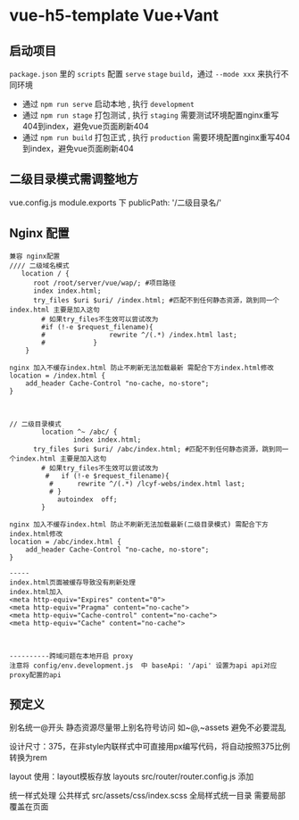 # vue-h5-template Vue+Vant 

启动项目
----------------------------------------------
`package.json` 里的 `scripts` 配置 `serve` `stage` `build`，通过 `--mode xxx` 来执行不同环境

- 通过 `npm run serve` 启动本地 , 执行 `development`
- 通过 `npm run stage` 打包测试 , 执行 `staging` 需要测试环境配置nginx重写404到index，避免vue页面刷新404
- 通过 `npm run build` 打包正式 , 执行 `production` 需要环境配置nginx重写404到index，避免vue页面刷新404




二级目录模式需调整地方
--------------------------------------------------------
vue.config.js  module.exports 下 publicPath: '/二级目录名/' 

Nginx 配置
----------------------------------------------------
```
兼容 nginx配置
//// 二级域名模式
   location / {
      root /root/server/vue/wap/; #项目路径
      index index.html;                        
      try_files $uri $uri/ /index.html; #匹配不到任何静态资源，跳到同一个index.html 主要是加入这句
        # 如果try_files不生效可以尝试改为 
        #if (!-e $request_filename){
        #                rewrite ^/(.*) /index.html last;
        #            }
    }

nginx 加入不缓存index.html 防止不刷新无法加载最新 需配合下方index.html修改
location = /index.html {
    add_header Cache-Control "no-cache, no-store";
}



// 二级目录模式
        location ^~ /abc/ {
                index index.html;
      try_files $uri $uri/ /abc/index.html; #匹配不到任何静态资源，跳到同一个index.html 主要是加入这句
        # 如果try_files不生效可以尝试改为 
         #   if (!-e $request_filename){
          #      rewrite ^/(.*) /lcyf-webs/index.html last;
          # }
            autoindex  off;
        }

nginx 加入不缓存index.html 防止不刷新无法加载最新(二级目录模式) 需配合下方index.html修改
location = /abc/index.html {
    add_header Cache-Control "no-cache, no-store";
}

-----
index.html页面被缓存导致没有刷新处理
index.html加入
<meta http-equiv="Expires" content="0">
<meta http-equiv="Pragma" content="no-cache">
<meta http-equiv="Cache-control" content="no-cache">
<meta http-equiv="Cache" content="no-cache">



----------跨域问题在本地开启 proxy
注意将 config/env.development.js  中 baseApi: '/api' 设置为api api对应proxy配置的api 

```


预定义
-------------------------------------
别名统一@开头
静态资源尽量带上别名符号访问 如~@,~assets 避免不必要混乱

设计尺寸：375，在非style内联样式中可直接用px编写代码，将自动按照375比例转换为rem

layout 使用：layout模板存放 layouts
src/router/router.config.js 添加

统一样式处理
公共样式 src/assets/css/index.scss 全局样式统一目录 需要局部覆盖在页面 <style lang="scss" scoped> 中单独处理
 
混入样式 src/assets/css/mixin.scss 包含了常用的复杂语法 可通过@include 快速引用

全局css变量 src/assets/css/variables.scss 统一变量目录 公共css属性值例如主题颜色字体距离等均写入此目录 在其他css中进行引入 便于后续统一维护整体样式

vant全局样式覆盖 src/assets/css/vant-overwrite.scss vant组件大部分都可以自定义相关内容不建议进行全局vant样式覆盖 需要完全自定义vant主题可以使用less覆盖见 vant文档

-------------------------------------

对 https://github.com/sunniejs/vue-h5-template.git 根据自身业务进行了调整

调整内容:
-----------------------------------------
默认使用history模式

加入路由守卫动态设置 title 并加入项目名

注意keep-alive可以结合activated+deactivated 动态控制数据
keep-alive 调整，改为通过全局变量自定义控制滚动条位置,通过router/index.js 
scrollPositionList 保存y滚动条位置 例如: {'/about':30,'/home':90} 
路由前置守卫+keepAlive true 控制是否记录滚动条位置 this.setScrollPosition() 也可扩展为手动处理

// 如果涉及到部分页面使用了 fixed或者absolute 导致无法在最外层获取到滚动条和设置滚动条的情况需要自行在相关页面进行维护，router.config.js中excludeScroll字段为判断全局滚动设置
例如自定义为：  
//////// ex
路由中加入  excludeScroll: true 
pageContainerRef 为滚动元素的 ref
activated() {
       if (this.$route.meta.keepAlive === true) {
         // this.gotoScrollPosition()
         this.$refs.pageContainerRef.scrollTop = this.scrollPositionList[this.$route.path]
       }
     },
     beforeRouteLeave(to, from, next) { // 当使用自定义页面滚动配置的时候 需要在路由通过  excludeScroll: true  排除全局的滚动条设置防止覆盖
       if (from.meta.keepAlive === true) { // 由于部分html结构问题导致需要单独处理滚动条位置
         this.setScrollPosition(null, this.$refs.pageContainerRef.scrollTop)
       }
       next()
     },
     
     ///对于部分页面需要动态控制是否应该刷新采用 
     this.getRefreshStaticPage,this.setRefreshStaticPage
     
     例如:
       activated() {
         // 根据全局变量控制是否刷新页面
         if (this.getRefreshStaticPage()) {
           this.setRefreshStaticPage()
           this.loadData()
         }
       },
       mounted() {
         // 当非刷新的适合调用看，防止重复调用两次
         if (!this.getRefreshStaticPage()) {
           this.loadData()
         }
       },

        
/////// ex

在需要缓存的页面通过 
if (from.meta.keepAlive === true) {
  vue.gotoScrollPosition() // 如果为需要缓存调整滚动条位置
} 获取之前设置的滚动条位置并跳转到指定位置

快捷跳转页面 gotoPath('/path?id=123')

快捷返回前一页 gotoBack

快捷路由push routerPush({ name: 'A-b', params: { id: 123, name: 'name' })

request 加入timeout可以动态设置超时时间，，根据需要维护,和 hideloading同级

-------------------------------------

目录结构
------------------------------------------
```bash
├── public 静态文件目录
│   ├── dist 旧web html文件目录，直接将原html项目代码拷贝即可，注意 需要修改底部我的跳转地址到 /my
├── src 源码地址
│   ├── api 接口封装地址
│   ├── assets 静态资源
│   ├── components 组件
│   ├── config 环境配置文件
│   ├── filters 数据过滤函数封装
│   ├── plugins 使用的插件配置
│   ├── router 路由配置
│   ├── store 状态封装
│   ├── utils 常用函数封装
│   ├── views 视图目录
│   │   ├── apitest 统一测试接口上线后可删除 
│   │   ├── goods 产品页面目录 - 由于使用了旧产品html 目前该目录未使用
│   │   ├── home 主页目录 - 由于使用了旧产品html 目前该目录未使用，行后根本可写入此目录
│   │   ├── layouts 页面模板目录
│   │   ├── my 我的页面目录
│   │   ├── myteam 我的团队目录
│   │   ├── order 订单目录 - 由于使用了旧产品html 目前该目录未使用，行后根本可写入此目录
├── webroot 测试或生产打包后的跟目录文件，由于旧项目使用的dist为了避免混乱使用了这个名字
├── vue.config.js 环境配置文件
```

缓存页面动态变更方案2 适用于在动态控制缓存页面场景较多的业务 也可尝试同时一起使用 有待测试
-------------------------------------------------------------------------------
```需要的设置缓存的页面：
<keep-alive :include="keepAlivePage">
          <router-view></router-view>
</keep-alive>

<script>
  computed: {
    ...mapGetters([
      'keepAlivePage'
    ])
  }
</script>

VUEX state加入数组：
const state = {
  keepAlivePage: [] // 需要缓存的页面，如果说你一开始就要缓存，那么你可以在这里设置初始值，如果你不需一开始就设置缓存，那么设置为空，再通过某种条件通过mutations或者actions改变keepAlivePage
}

getter中加入：
const getters = {
  keepAlivePage: state => state.settings.keepAlivePage // 获取需要缓存的页面
}
export default getters

动态控制：
this.$store.dispatch('settings/addKeepAlivePage', 'Home') //'Home'就是你要增加页面缓存的名称。

VUEX actions中加入：
const actions = {
  addKeepAlivePage ({ commit }, name) {
    commit('ADD_KEEP_ALVE', name)
  }
}

VUEX mutations中加入：
const mutations = {
 ADD_KEEP_ALVE: (state, name) => {
    state.keepAlivePage = state.keepAlivePage.concat(name)
  }
}

注意！！这里要特别注意页面组价的名字要和router设置页面的名字要一一对应，不然的话接下来的需求就会实现不了！！

来源地址
https://blog.csdn.net/qq_42268364/article/details/102368148

```




环境安装流程
-----------------------------------------------------------
win 10 nodejs 安装流程 vue项目搭建过程

win10下安装node和npm
第一步:官网 https://nodejs.org/zh-cn/download/ 下载免安装的压缩包 选择 Windows 二级制文件(.zip) 64位版本

第二步:解压下载的压缩文件例如：node-v14.15.4-win-x64.zip（注意不要解压在中文路径下或者C盘Windows、Program Files等需要管理员权限的目录下）,解压完整后在解压出的目录（例如node-v14.15.4-win-x64）中创建两个文件node-cache,node-global用来指定npm的模块路径和缓存路径(类似于java的maven库)

第三步:配置环境变量.在环境变量->系统变量下新建一个变量，变量名为NODE_HOME ,变量值为node-v14.15.4-win-x64所有目录的绝对路面。
添加如下%NODE_HOME%,%NODE_HOME%\node-global两个环境变量到path ,点击系统路径里的Path,点击新建：输入:%NODE_HOME% 添加后在新建输入:%NODE_HOME%\node-global
注意添加完环境变量后关闭IDE编辑器或命令或重启电脑

第四步:打开cmd,配置刚才新建的两个文件夹
npm config set prefix "D:\Program Files (x86)\nodejs\node-v12.10.0-win-x64\node-global"
npm config set cache "D:\Program Files (x86)\nodejs\node-v12.10.0-win-x64\node-cache"
注意这里的文件夹为自己的安装目录

查看安装的node和npm
cmd下输入 node --version 
cmd下输入 npm --version

第五步安装 yarn ，由于国内npm经常安装缓慢可用考虑用yarn代替

cmd 下 输入 npm install -g yarn

安装完成后即可到该项目目录下运行：
npm install 如果此命令安装没有反应可用执行 yarn install

npm yarn均无法安装改用淘宝镜像执行如下命令。
设置淘宝为国内镜像源(相当于maven设置阿里是国内的远程镜像仓库)
打开cmd输入
npm config set registry https://registry.npm.taobao.org
设置完了输入
npm config get registry查看设置的国内镜像对不对

安装淘宝镜像后重新执行 npm install 或 yarn install 任然无法安装完成则改为使用cnpm 由于cnpm安装的目录有时存在未知问题一般最后采用

安装淘宝镜像后npm用cnpm代替，其它命令不变
npm install -g cnpm --registry=https://registry.npm.taobao.org

执行 cnpm install 完整安装

- 通过 `npm run serve` 启动本地 , 执行 `development`
- 通过 `npm run stage` 打包测试 , 执行 `staging`
- 通过 `npm run build` 打包正式 , 执行 `production`

执行 npm run serve 将自动打开测试网页

----------------------------------------------------


基于 vue-cli4.0 + webpack 4 + vant ui + sass+ rem 适配方案+axios 封装，构建手机端模板脚手架

掘金: [vue-cli4 vant rem 移动端框架方案](https://juejin.im/post/5cfefc73f265da1bba58f9f7)


### Node 版本要求

`Vue CLI` 需要 Node.js 8.9 或更高版本 (推荐 8.11.0+)。你可以使用 [nvm](https://github.com/nvm-sh/nvm) 或
[nvm-windows](https://github.com/coreybutler/nvm-windows) 在同一台电脑中管理多个 Node 版本。

本示例 Node.js 12.14.1

### 启动项目

```bash

git clone https://github.com/coder1379/vue-h5-template

cd vue-h5-template

npm install

npm run serve
```

<span id="top">目录</span>

- √ Vue-cli4
- [√ 配置多环境变量](#env)
- [√ rem 适配方案](#rem)
- [√ vm 适配方案](#vm)
- [√ VantUI 组件按需加载](#vant)
- [√ Sass 全局样式](#sass)
- [√ Vuex 状态管理](#vuex)
- [√ Vue-router](#router)
- [√ Axios 封装及接口管理](#axios)
- [√ Webpack 4 vue.config.js 基础配置](#base)
- [√ 配置 alias 别名](#alias)
- [√ 配置 proxy 跨域](#proxy)
- [√ 配置 打包分析](#bundle)
- [√ 配置 externals 引入 cdn 资源 ](#externals)
- [√ 去掉 console.log ](#console)
- [√ splitChunks 单独打包第三方模块](#chunks)
- [√ 添加 IE 兼容 ](#ie)
- [√ Eslint+Pettier 统一开发规范 ](#pettier)

### <span id="env">✅ 配置多环境变量 </span>

`package.json` 里的 `scripts` 配置 `serve` `stage` `build`，通过 `--mode xxx` 来执行不同环境

- 通过 `npm run serve` 启动本地 , 执行 `development`
- 通过 `npm run stage` 打包测试 , 执行 `staging`
- 通过 `npm run build` 打包正式 , 执行 `production`

```javascript
"scripts": {
  "serve": "vue-cli-service serve --open",
  "stage": "vue-cli-service build --mode staging",
  "build": "vue-cli-service build",
}
```

##### 配置介绍

&emsp;&emsp;以 `VUE_APP_` 开头的变量，在代码中可以通过 `process.env.VUE_APP_` 访问。  
&emsp;&emsp;比如,`VUE_APP_ENV = 'development'` 通过`process.env.VUE_APP_ENV` 访问。  
&emsp;&emsp;除了 `VUE_APP_*` 变量之外，在你的应用代码中始终可用的还有两个特殊的变量`NODE_ENV` 和`BASE_URL`

在项目根目录中新建`.env.*`

- .env.development 本地开发环境配置

```bash
NODE_ENV='development'
# must start with VUE_APP_
VUE_APP_ENV = 'development'

```

- .env.staging 测试环境配置

```bash
NODE_ENV='production'
# must start with VUE_APP_
VUE_APP_ENV = 'staging'
```

- .env.production 正式环境配置

```bash
 NODE_ENV='production'
# must start with VUE_APP_
VUE_APP_ENV = 'production'
```

这里我们并没有定义很多变量，只定义了基础的 VUE_APP_ENV `development` `staging` `production`  
变量我们统一在 `src/config/env.*.js` 里进行管理。

这里有个问题，既然这里有了根据不同环境设置变量的文件，为什么还要去 config 下新建三个对应的文件呢？  
**修改起来方便，不需要重启项目，符合开发习惯。**

config/index.js

```javascript
// 根据环境引入不同配置 process.env.NODE_ENV
const config = require('./env.' + process.env.VUE_APP_ENV)
module.exports = config
```

配置对应环境的变量，拿本地环境文件 `env.development.js` 举例，用户可以根据需求修改

```javascript
// 本地环境配置
module.exports = {
  title: 'vue-h5-template',
  baseUrl: 'http://localhost:9018', // 项目地址
  baseApi: 'https://test.xxx.com/api', // 本地api请求地址
  APPID: 'xxx',
  APPSECRET: 'xxx'
}
```

根据环境不同，变量就会不同了

```javascript
// 根据环境不同引入不同baseApi地址
import { baseApi } from '@/config'
console.log(baseApi)
```

[▲ 回顶部](#top)

### <span id="rem">✅ rem 适配方案 </span>

不用担心，项目已经配置好了 `rem` 适配, 下面仅做介绍：

Vant 中的样式默认使用`px`作为单位，如果需要使用`rem`单位，推荐使用以下两个工具:

- [postcss-pxtorem](https://github.com/cuth/postcss-pxtorem) 是一款 `postcss` 插件，用于将单位转化为 `rem`
- [lib-flexible](https://github.com/amfe/lib-flexible) 用于设置 `rem` 基准值

##### PostCSS 配置

下面提供了一份基本的 `postcss` 配置，可以在此配置的基础上根据项目需求进行修改

```javascript
// https://github.com/michael-ciniawsky/postcss-load-config
module.exports = {
  plugins: {
    autoprefixer: {
      overrideBrowserslist: ['Android 4.1', 'iOS 7.1', 'Chrome > 31', 'ff > 31', 'ie >= 8']
    },
    'postcss-pxtorem': {
      rootValue: 37.5,
      propList: ['*']
    }
  }
}
```

更多详细信息： [vant](https://youzan.github.io/vant/#/zh-CN/quickstart#jin-jie-yong-fa)

**新手必看，老鸟跳过**

很多小伙伴会问我，适配的问题,因为我们使用的是 Vant UI，所以必须根据 Vant UI 375 的设计规范走，一般我们的设计会将 UI 图上
传到蓝湖，我们就可以需要的尺寸了。下面就大搞普及一下 rem。

我们知道 `1rem` 等于`html` 根元素设定的 `font-size` 的 `px` 值。Vant UI 设置 `rootValue: 37.5`,你可以看到在 iPhone 6 下
看到 （`1rem 等于 37.5px`）：

```html
<html data-dpr="1" style="font-size: 37.5px;"></html>
```

切换不同的机型，根元素可能会有不同的`font-size`。当你写 css px 样式时，会被程序换算成 `rem` 达到适配。

因为我们用了 Vant 的组件，需要按照 `rootValue: 37.5` 来写样式。

举个例子：设计给了你一张 750px \* 1334px 图片，在 iPhone6 上铺满屏幕,其他机型适配。

- 当`rootValue: 75` , 样式 `width: 750px;height: 1334px;` 图片会撑满 iPhone6 屏幕，这个时候切换其他机型，图片也会跟着撑
  满。
- 当`rootValue: 37.5` 的时候，样式 `width: 375px;height: 667px;` 图片会撑满 iPhone6 屏幕。

也就是 iphone 6 下 375px 宽度写 CSS。其他的你就可以根据你设计图，去写对应的样式就可以了。

当然，想要撑满屏幕你可以使用 100%，这里只是举例说明。

```html
<img class="image" src="https://www.sunniejs.cn/static/weapp/logo.png" />

<style>
  /* rootValue: 75 */
  .image {
    width: 750px;
    height: 1334px;
  }
  /* rootValue: 37.5 */
  .image {
    width: 375px;
    height: 667px;
  }
</style>
```

[▲ 回顶部](#top)

### <span id="vw">✅ vm 适配方案 </span>

本项目使用的是 rem 的 适配方案，其实无论你使用哪种方案，都不需要你去计算 12px 是多少 rem 或者 vw, 会有专门的工具去帮你做
。如果你想用 vw，你可以按照下面的方式切换。

#### 1.安装依赖

```bash

npm install postcss-px-to-viewport -D

```

#### 2.修改 .postcssrc.js

将根目录下 .postcssrc.js 文件修改如下

```javascript
// https://github.com/michael-ciniawsky/postcss-load-config
module.exports = {
  plugins: {
    autoprefixer: {
      overrideBrowserslist: ['Android 4.1', 'iOS 7.1', 'Chrome > 31', 'ff > 31', 'ie >= 8']
    },
    'postcss-px-to-viewport': {
      viewportWidth: 375, // 视窗的宽度，对应的是我们设计稿的宽度，一般是750
      unitPrecision: 3, // 指定`px`转换为视窗单位值的小数位数（很多时候无法整除）
      viewportUnit: 'vw', // 指定需要转换成的视窗单位，建议使用vw
      selectorBlackList: ['.ignore', '.hairlines'], // 指定不转换为视窗单位的类，可以自定义，可以无限添加,建议定义一至两个通用的类名
      minPixelValue: 1, // 小于或等于`1px`不转换为视窗单位，你也可以设置为你想要的值
      mediaQuery: false // 允许在媒体查询中转换`px`
    }
  }
}
```

#### 3.删除原来的 rem 相关代码

src/main.js 删除如下代码

```javascript
// 移动端适配
import 'lib-flexible/flexible.js'
```

package.json 删除如下代码

```javascript
"lib-flexible": "^0.3.2",
"postcss-pxtorem": "^5.1.1",
```

运行起来，F12 元素 css 就是 vw 单位了

[▲ 回顶部](#top)

### <span id="vant">✅ VantUI 组件按需加载 </span>

项目采
用[Vant 自动按需引入组件 (推荐)](https://youzan.github.io/vant/#/zh-CN/quickstart#fang-shi-yi.-zi-dong-an-xu-yin-ru-zu-jian-tui-jian)下
面安装插件介绍：

[babel-plugin-import](https://github.com/ant-design/babel-plugin-import) 是一款 `babel` 插件，它会在编译过程中将
`import` 的写法自动转换为按需引入的方式

#### 安装插件

```bash
npm i babel-plugin-import -D
```

在`babel.config.js` 设置

```javascript
// 对于使用 babel7 的用户，可以在 babel.config.js 中配置
const plugins = [
  [
    'import',
    {
      libraryName: 'vant',
      libraryDirectory: 'es',
      style: true
    },
    'vant'
  ]
]
module.exports = {
  presets: [['@vue/cli-plugin-babel/preset', { useBuiltIns: 'usage', corejs: 3 }]],
  plugins
}
```

#### 使用组件

项目在 `src/plugins/vant.js` 下统一管理组件，用哪个引入哪个，无需在页面里重复引用

```javascript
// 按需全局引入 vant组件
import Vue from 'vue'
import { Button, List, Cell, Tabbar, TabbarItem } from 'vant'
Vue.use(Button)
Vue.use(Cell)
Vue.use(List)
Vue.use(Tabbar).use(TabbarItem)
```

[▲ 回顶部](#top)

### <span id="sass">✅ Sass 全局样式</span>

首先 你可能会遇到 `node-sass` 安装不成功，别放弃多试几次！！！

每个页面自己对应的样式都写在自己的 .vue 文件之中 `scoped` 它顾名思义给 css 加了一个域的概念。

```html
<style lang="scss">
  /* global styles */
</style>

<style lang="scss" scoped>
  /* local styles */
</style>
```

#### 目录结构

vue-h5-template 所有全局样式都在 `@/src/assets/css` 目录下设置

```bash
├── assets
│   ├── css
│   │   ├── index.scss               # 全局通用样式
│   │   ├── mixin.scss               # 全局mixin
│   │   └── variables.scss           # 全局变量
```

#### 自定义 vant-ui 样式

现在我们来说说怎么重写 `vant-ui` 样式。由于 `vant-ui` 的样式我们是在全局引入的，所以你想在某个页面里面覆盖它的样式就不能
加 `scoped`，但你又想只覆盖这个页面的 `vant` 样式，你就可在它的父级加一个 `class`，用命名空间来解决问题。

```css
.about-container {
  /* 你的命名空间 */
  .van-button {
    /* vant-ui 元素*/
    margin-right: 0px;
  }
}
```

#### 父组件改变子组件样式 深度选择器

当你子组件使用了 `scoped` 但在父组件又想修改子组件的样式可以 通过 `>>>` 来实现：

```css
<style scoped>
.a >>> .b { /* ... */ }
</style>
```

#### 全局变量

`vue.config.js` 配置使用 `css.loaderOptions` 选项,注入 `sass` 的 `mixin` `variables` 到全局，不需要手动引入 ,配
置`$cdn`通过变量形式引入 cdn 地址,这样向所有 Sass/Less 样式传入共享的全局变量：

```javascript
const IS_PROD = ['production', 'prod'].includes(process.env.NODE_ENV)
const defaultSettings = require('./src/config/index.js')
module.exports = {
  css: {
    extract: IS_PROD,
    sourceMap: false,
    loaderOptions: {
      // 给 scss-loader 传递选项
      scss: {
        // 注入 `sass` 的 `mixin` `variables` 到全局, $cdn可以配置图片cdn
        // 详情: https://cli.vuejs.org/guide/css.html#passing-options-to-pre-processor-loaders
        prependData: `
                @import "assets/css/mixin.scss";
                @import "assets/css/variables.scss";
                $cdn: "${defaultSettings.$cdn}";
                 `
      }
    }
  }
}
```

设置 js 中可以访问 `$cdn`,`.vue` 文件中使用`this.$cdn`访问

```javascript
// 引入全局样式
import '@/assets/css/index.scss'

// 设置 js中可以访问 $cdn
// 引入cdn
import { $cdn } from '@/config'
Vue.prototype.$cdn = $cdn
```

在 css 和 js 使用

```html
<script>
  console.log(this.$cdn)
</script>
<style lang="scss" scoped>
  .logo {
    width: 120px;
    height: 120px;
    background: url($cdn + '/weapp/logo.png') center / contain no-repeat;
  }
</style>
```

[▲ 回顶部](#top)

### <span id="vuex">✅ Vuex 状态管理</span>

目录结构

```bash
├── store
│   ├── modules
│   │   └── app.js
│   ├── index.js
│   ├── getters.js
```

`main.js` 引入

```javascript
import Vue from 'vue'
import App from './App.vue'
import store from './store'
new Vue({
  el: '#app',
  router,
  store,
  render: h => h(App)
})
```

使用

```html
<script>
  import { mapGetters } from 'vuex'
  export default {
    computed: {
      ...mapGetters(['userName'])
    },

    methods: {
      // Action 通过 store.dispatch 方法触发
      doDispatch() {
        this.$store.dispatch('setUserName', '真乖，赶紧关注公众号，组织都在等你~')
      }
    }
  }
</script>
```

[▲ 回顶部](#top)

### <span id="router">✅ Vue-router </span>

本案例采用 `hash` 模式，开发者根据需求修改 `mode` `base`

**注意**：如果你使用了 `history` 模式，`vue.config.js` 中的 `publicPath` 要做对应的**修改**

前往:[vue.config.js 基础配置](#base)

```javascript
import Vue from 'vue'
import Router from 'vue-router'

Vue.use(Router)
export const router = [
  {
    path: '/',
    name: 'index',
    component: () => import('@/views/home/index'), // 路由懒加载
    meta: {
      title: '首页', // 页面标题
      keepAlive: false // keep-alive 标识
    }
  }
]
const createRouter = () =>
  new Router({
    // mode: 'history', // 如果你是 history模式 需要配置 vue.config.js publicPath
    // base: '/app/',
    scrollBehavior: () => ({ y: 0 }),
    routes: router
  })

export default createRouter()
```

更多:[Vue Router](https://router.vuejs.org/zh/)

[▲ 回顶部](#top)

### <span id="axios">✅ Axios 封装及接口管理</span>

`utils/request.js` 封装 axios ,开发者需要根据后台接口做修改。

- `service.interceptors.request.use` 里可以设置请求头，比如设置 `token`
- `config.hideloading` 是在 api 文件夹下的接口参数里设置，下文会讲
- `service.interceptors.response.use` 里可以对接口返回数据处理，比如 401 删除本地信息，重新登录

```javascript
import axios from 'axios'
import store from '@/store'
import { Toast } from 'vant'
// 根据环境不同引入不同api地址
import { baseApi } from '@/config'
// create an axios instance
const service = axios.create({
  baseURL: baseApi, // url = base api url + request url
  withCredentials: false, // send cookies when cross-domain requests 这里和nginx * 有冲突，测试环境改为false ，生产环境考虑true
  timeout: 5000 // request timeout
})

// request 拦截器 request interceptor
service.interceptors.request.use(
  config => {
    // 不传递默认开启loading
    if (!config.hideloading) {
      // loading
      Toast.loading({
        forbidClick: true
      })
    }
    if (store.getters.token) {
      config.headers['X-Token'] = ''
    }
    return config
  },
  error => {
    // do something with request error
    console.log(error) // for debug
    return Promise.reject(error)
  }
)
// respone拦截器
service.interceptors.response.use(
  response => {
    Toast.clear()
    const res = response.data
    if (res.status && res.status !== 200) {
      // 登录超时,重新登录
      if (res.status === 401) {
        store.dispatch('FedLogOut').then(() => {
          location.reload()
        })
      }
      return Promise.reject(res || 'error')
    } else {
      return Promise.resolve(res)
    }
  },
  error => {
    Toast.clear()
    console.log('err' + error) // for debug
    return Promise.reject(error)
  }
)
export default service
```

#### 接口管理

在`src/api` 文件夹下统一管理接口

- 你可以建立多个模块对接接口, 比如 `home.js` 里是首页的接口这里讲解 `user.js`
- `url` 接口地址，请求的时候会拼接上 `config` 下的 `baseApi`
- `method` 请求方法
- `data` 请求参数 `qs.stringify(params)` 是对数据系列化操作
- `hideloading` 默认 `false`,设置为 `true` 后，不显示 loading ui 交互中有些接口不需要让用户感知

```javascript
import qs from 'qs'
// axios
import request from '@/utils/request'
//user api

// 用户信息
export function getUserInfo(params) {
  return request({
    url: '/user/userinfo',
    method: 'post',
    data: qs.stringify(params),
    hideloading: true // 隐藏 loading 组件
  })
}
```

#### 如何调用

```javascript
// 请求接口
import { getUserInfo } from '@/api/user.js'

const params = { user: 'sunnie' }
getUserInfo(params)
  .then(() => {})
  .catch(() => {})
```

[▲ 回顶部](#top)

### <span id="base">✅ Webpack 4 vue.config.js 基础配置 </span>

如果你的 `Vue Router` 模式是 hash

```javascript
publicPath: './',
```

如果你的 `Vue Router` 模式是 history 这里的 publicPath 和你的 `Vue Router` `base` **保持一直**

```javascript
publicPath: '/app/',
```

```javascript
const IS_PROD = ['production', 'prod'].includes(process.env.NODE_ENV)

module.exports = {
  publicPath: './', // 署应用包时的基本 URL。 vue-router hash 模式使用
  //  publicPath: '/app/', // 署应用包时的基本 URL。  vue-router history模式使用
  outputDir: 'dist', //  生产环境构建文件的目录
  assetsDir: 'static', //  outputDir的静态资源(js、css、img、fonts)目录
  lintOnSave: !IS_PROD,
  productionSourceMap: false, // 如果你不需要生产环境的 source map，可以将其设置为 false 以加速生产环境构建。
  devServer: {
    port: 9020, // 端口号
    open: false, // 启动后打开浏览器
    overlay: {
      //  当出现编译器错误或警告时，在浏览器中显示全屏覆盖层
      warnings: false,
      errors: true
    }
    // ...
  }
}
```

[▲ 回顶部](#top)

### <span id="alias">✅ 配置 alias 别名 </span>

```javascript
const path = require('path')
const resolve = dir => path.join(__dirname, dir)
const IS_PROD = ['production', 'prod'].includes(process.env.NODE_ENV)

module.exports = {
  chainWebpack: config => {
    // 添加别名
    config.resolve.alias
      .set('@', resolve('src'))
      .set('assets', resolve('src/assets'))
      .set('api', resolve('src/api'))
      .set('views', resolve('src/views'))
      .set('components', resolve('src/components'))
  }
}
```

[▲ 回顶部](#top)

### <span id="proxy">✅ 配置 proxy 跨域 </span>

如果你的项目需要跨域设置，你需要打来 `vue.config.js` `proxy` 注释 并且配置相应参数

<u>**!!!注意：你还需要将 `src/config/env.development.js` 里的 `baseApi` 设置成 '/'**</u>

```javascript
module.exports = {
  devServer: {
    // ....
    proxy: {
      //配置跨域
      '/api': {
        target: 'https://test.xxx.com', // 接口的域名
        // ws: true, // 是否启用websockets
        changOrigin: true, // 开启代理，在本地创建一个虚拟服务端
        pathRewrite: {
          '^/api': '/'
        }
      }
    }
  }
}
```

使用 例如: `src/api/home.js`

```javascript
export function getUserInfo(params) {
  return request({
    url: '/api/userinfo',
    method: 'post',
    data: qs.stringify(params)
  })
}
```

[▲ 回顶部](#top)

### <span id="bundle">✅ 配置 打包分析 </span>

```javascript
const BundleAnalyzerPlugin = require('webpack-bundle-analyzer').BundleAnalyzerPlugin

module.exports = {
  chainWebpack: config => {
    // 打包分析
    if (IS_PROD) {
      config.plugin('webpack-report').use(BundleAnalyzerPlugin, [
        {
          analyzerMode: 'static'
        }
      ])
    }
  }
}
```

```bash
npm run build
```

[▲ 回顶部](#top)

### <span id="externals">✅ 配置 externals 引入 cdn 资源 </span>

这个版本 CDN 不再引入，我测试了一下使用引入 CDN 和不使用,不使用会比使用时间少。网上不少文章测试 CDN 速度块，这个开发者可
以实际测试一下。

另外项目中使用的是公共 CDN 不稳定，域名解析也是需要时间的（如果你要使用请尽量使用同一个域名）

因为页面每次遇到`<script>`标签都会停下来解析执行，所以应该尽可能减少`<script>`标签的数量 `HTTP`请求存在一定的开销，100K
的文件比 5 个 20K 的文件下载的更快，所以较少脚本数量也是很有必要的

暂时还没有研究放到自己的 cdn 服务器上。

```javascript
const defaultSettings = require('./src/config/index.js')
const name = defaultSettings.title || 'vue mobile template'
const IS_PROD = ['production', 'prod'].includes(process.env.NODE_ENV)

// externals
const externals = {
  vue: 'Vue',
  'vue-router': 'VueRouter',
  vuex: 'Vuex',
  vant: 'vant',
  axios: 'axios'
}
// CDN外链，会插入到index.html中
const cdn = {
  // 开发环境
  dev: {
    css: [],
    js: []
  },
  // 生产环境
  build: {
    css: ['https://cdn.jsdelivr.net/npm/vant@2.4.7/lib/index.css'],
    js: [
      'https://cdn.jsdelivr.net/npm/vue@2.6.11/dist/vue.min.js',
      'https://cdn.jsdelivr.net/npm/vue-router@3.1.5/dist/vue-router.min.js',
      'https://cdn.jsdelivr.net/npm/axios@0.19.2/dist/axios.min.js',
      'https://cdn.jsdelivr.net/npm/vuex@3.1.2/dist/vuex.min.js',
      'https://cdn.jsdelivr.net/npm/vant@2.4.7/lib/index.min.js'
    ]
  }
}
module.exports = {
  configureWebpack: config => {
    config.name = name
    // 为生产环境修改配置...
    if (IS_PROD) {
      // externals
      config.externals = externals
    }
  },
  chainWebpack: config => {
    /**
     * 添加CDN参数到htmlWebpackPlugin配置中
     */
    config.plugin('html').tap(args => {
      if (IS_PROD) {
        args[0].cdn = cdn.build
      } else {
        args[0].cdn = cdn.dev
      }
      return args
    })
  }
}
```

在 public/index.html 中添加

```javascript
    <!-- 使用CDN的CSS文件 -->
    <% for (var i in
      htmlWebpackPlugin.options.cdn&&htmlWebpackPlugin.options.cdn.css) { %>
      <link href="<%= htmlWebpackPlugin.options.cdn.css[i] %>" rel="preload" as="style" />
      <link href="<%= htmlWebpackPlugin.options.cdn.css[i] %>" rel="stylesheet" />
    <% } %>
     <!-- 使用CDN加速的JS文件，配置在vue.config.js下 -->
    <% for (var i in
      htmlWebpackPlugin.options.cdn&&htmlWebpackPlugin.options.cdn.js) { %>
      <script src="<%= htmlWebpackPlugin.options.cdn.js[i] %>"></script>
    <% } %>
```

[▲ 回顶部](#top)

### <span id="console">✅ 去掉 console.log </span>

保留了测试环境和本地环境的 `console.log`

```bash
npm i -D babel-plugin-transform-remove-console
```

在 babel.config.js 中配置

```javascript
// 获取 VUE_APP_ENV 非 NODE_ENV，测试环境依然 console
const IS_PROD = ['production', 'prod'].includes(process.env.VUE_APP_ENV)
const plugins = [
  [
    'import',
    {
      libraryName: 'vant',
      libraryDirectory: 'es',
      style: true
    },
    'vant'
  ]
]
// 去除 console.log
if (IS_PROD) {
  plugins.push('transform-remove-console')
}

module.exports = {
  presets: [['@vue/cli-plugin-babel/preset', { useBuiltIns: 'entry' }]],
  plugins
}
```

[▲ 回顶部](#top)

### <span id="chunks">✅ splitChunks 单独打包第三方模块</span>

```javascript
module.exports = {
  chainWebpack: config => {
    config.when(IS_PROD, config => {
      config
        .plugin('ScriptExtHtmlWebpackPlugin')
        .after('html')
        .use('script-ext-html-webpack-plugin', [
          {
            // 将 runtime 作为内联引入不单独存在
            inline: /runtime\..*\.js$/
          }
        ])
        .end()
      config.optimization.splitChunks({
        chunks: 'all',
        cacheGroups: {
          // cacheGroups 下可以可以配置多个组，每个组根据test设置条件，符合test条件的模块
          commons: {
            name: 'chunk-commons',
            test: resolve('src/components'),
            minChunks: 3, //  被至少用三次以上打包分离
            priority: 5, // 优先级
            reuseExistingChunk: true // 表示是否使用已有的 chunk，如果为 true 则表示如果当前的 chunk 包含的模块已经被抽取出去了，那么将不会重新生成新的。
          },
          node_vendors: {
            name: 'chunk-libs',
            chunks: 'initial', // 只打包初始时依赖的第三方
            test: /[\\/]node_modules[\\/]/,
            priority: 10
          },
          vantUI: {
            name: 'chunk-vantUI', // 单独将 vantUI 拆包
            priority: 20, // 数字大权重到，满足多个 cacheGroups 的条件时候分到权重高的
            test: /[\\/]node_modules[\\/]_?vant(.*)/
          }
        }
      })
      config.optimization.runtimeChunk('single')
    })
  }
}
```

[▲ 回顶部](#top)

### <span id="ie">✅ 添加 IE 兼容 </span>

之前的方式 会报 `@babel/polyfill` is deprecated. Please, use required parts of `core-js` and
`regenerator-runtime/runtime` separately

`@babel/polyfill` 废弃，使用 `core-js` 和 `regenerator-runtime`

```bash
npm i --save core-js regenerator-runtime
```

在 `main.js` 中添加

```javascript
// 兼容 IE
// https://github.com/zloirock/core-js/blob/master/docs/2019-03-19-core-js-3-babel-and-a-look-into-the-future.md#babelpolyfill
import 'core-js/stable'
import 'regenerator-runtime/runtime'
```

配置 `babel.config.js`

```javascript
const plugins = []

module.exports = {
  presets: [['@vue/cli-plugin-babel/preset', { useBuiltIns: 'usage', corejs: 3 }]],
  plugins
}
```

[▲ 回顶部](#top)

### <span id="pettier">✅ Eslint + Pettier 统一开发规范 </span>

VScode （版本 1.47.3）安装 `eslint` `prettier` `vetur` 插件 `.vue` 文件使用 vetur 进行格式化，其他使用`prettier`,后面会
专门写个如何使用配合使用这三个玩意

在文件 `.prettierrc` 里写 属于你的 pettier 规则

```bash
{
   "printWidth": 120,
   "tabWidth": 2,
   "singleQuote": true,
   "trailingComma": "none",
   "semi": false,
   "wrap_line_length": 120,
   "wrap_attributes": "auto",
   "proseWrap": "always",
   "arrowParens": "avoid",
   "bracketSpacing": false,
   "jsxBracketSameLine": true,
   "useTabs": false,
   "overrides": [{
       "files": ".prettierrc",
       "options": {
           "parser": "json"
       }
   }]
}
```

Vscode setting.json 设置

```bash
    {
  // 将设置放入此文件中以覆盖默认设置
  "files.autoSave": "off",
  // 控制字体系列。
  "editor.fontFamily": "Consolas, 'Courier New', monospace,'宋体'",
  "terminal.integrated.shell.windows": "C:\\Program Files\\Git\\bin\\bash.exe",
  // 以像素为单位控制字号。
  "editor.fontSize": 16,
  // 控制选取范围是否有圆角
  "editor.roundedSelection": false,
  // 建议小组件的字号
  "editor.suggestFontSize": 16,
  // 在“打开的编辑器”窗格中显示的编辑器数量。将其设置为 0 可隐藏窗格。
  "explorer.openEditors.visible": 0,
  // 是否已启用自动刷新
  "git.autorefresh": true,
  // 以像素为单位控制终端的字号，这是 editor.fontSize 的默认值。
  "terminal.integrated.fontSize": 14,
  // 控制终端游标是否闪烁。
  "terminal.integrated.cursorBlinking": true,
  // 一个制表符等于的空格数。该设置在 `editor.detectIndentation` 启用时根据文件内容进行重写。
  // Tab Size
  "editor.tabSize": 2,
  // By default, common template. Do not modify it!!!!!
  "editor.formatOnType": true,
  "window.zoomLevel": 0,
  "editor.detectIndentation": false,
  "css.fileExtensions": ["css", "scss"],
  "files.associations": {
    "*.string": "html",
    "*.vue": "vue",
    "*.wxss": "css",
    "*.wxml": "wxml",
    "*.wxs": "javascript",
    "*.cjson": "jsonc",
    "*.js": "javascript"
  },
  // 为指定的语法定义配置文件或使用带有特定规则的配置文件。
  "emmet.syntaxProfiles": {
    "vue-html": "html",
    "vue": "html"
  },
  "search.exclude": {
    "**/node_modules": true,
    "**/bower_components": true
  },
  //保存时eslint自动修复错误
  "editor.formatOnSave": true,
  // Enable per-language
  //配置 ESLint 检查的文件类型
  "editor.quickSuggestions": {
    "strings": true
  },
  // 添加 vue 支持
  // 这里是针对vue文件的格式化设置，vue的规则在这里生效
  "vetur.format.options.tabSize": 2,
  "vetur.format.options.useTabs": false,
  "vetur.format.defaultFormatter.html": "js-beautify-html",
  "vetur.format.defaultFormatter.css": "prettier",
  "vetur.format.defaultFormatter.scss": "prettier",
  "vetur.format.defaultFormatter.postcss": "prettier",
  "vetur.format.defaultFormatter.less": "prettier",
  "vetur.format.defaultFormatter.js": "vscode-typescript",
  "vetur.format.defaultFormatter.sass": "sass-formatter",
  "vetur.format.defaultFormatter.ts": "prettier",
  "vetur.format.defaultFormatterOptions": {
    "js-beautify-html": {
      "wrap_attributes": "aligned-multiple", // 超过150折行
      "wrap-line-length": 150
    },
    // #vue组件中html代码格式化样式
    "prettier": {
      "printWidth": 120,
      "tabWidth": 2,
      "singleQuote": false,
      "trailingComma": "none",
      "semi": false,
      "wrap_line_length": 120,
      "wrap_attributes": "aligned-multiple", // 超过150折行
      "proseWrap": "always",
      "arrowParens": "avoid",
      "bracketSpacing": true,
      "jsxBracketSameLine": true,
      "useTabs": false,
      "overrides": [
        {
          "files": ".prettierrc",
          "options": {
            "parser": "json"
          }
        }
      ]
    }
  },
  // Enable per-language
  "[json]": {
    "editor.defaultFormatter": "esbenp.prettier-vscode"
  },
  "vetur.validation.template": false,
  "html.format.enable": false,
  "json.format.enable": false,
  "javascript.format.enable": false,
  "typescript.format.enable": false,
  "javascript.format.insertSpaceAfterFunctionKeywordForAnonymousFunctions": false,
  "[html]": {
    "editor.defaultFormatter": "esbenp.prettier-vscode"
  },
  "[javascript]": {
    "editor.defaultFormatter": "esbenp.prettier-vscode"
  },
  "[jsonc]": {
    "editor.defaultFormatter": "esbenp.prettier-vscode"
  },
  "[vue]": {
    "editor.defaultFormatter": "octref.vetur"
  },
  "emmet.includeLanguages": {
    "wxml": "html"
  },
  "[typescriptreact]": {
    "editor.defaultFormatter": "esbenp.prettier-vscode"
  },
  // 开启eslint自动修复js/ts功能
  "editor.codeActionsOnSave": {
    "source.fixAll.eslint": true
  },
  "minapp-vscode.disableAutoConfig": true,
  "javascript.implicitProjectConfig.experimentalDecorators": true,
  "editor.maxTokenizationLineLength": 200000
}

```

[▲ 回顶部](#top)

# 鸣谢 ​

[vue-cli4-config](https://github.com/staven630/vue-cli4-config)  
[vue-element-admin](https://github.com/PanJiaChen/vue-element-admin)
[vue-h5-template](https://github.com/sunniejs/vue-h5-template.git) 